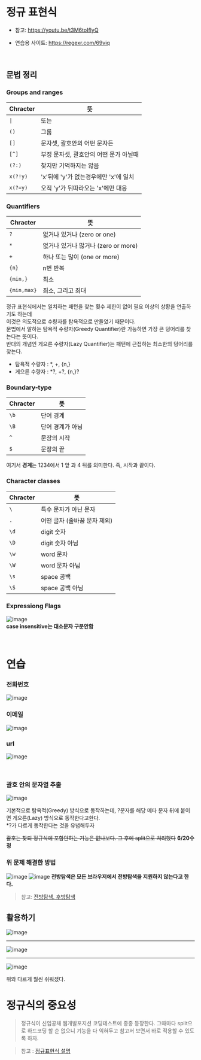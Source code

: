 # 정규 표현식

- 참고: https://youtu.be/t3M6toIflyQ

- 연습용 사이트: https://regexr.com/69viq   
   
<br>
   
## 문법 정리

### Groups and ranges

| Chracter | 뜻                                     |
| -------- | -------------------------------------- |
| `\|`     | 또는                                   |
| `()`     | 그룹                                   |
| `[]`     | 문자셋, 괄호안의 어떤 문자든           |
| `[^]`    | 부정 문자셋, 괄호안의 어떤 문가 아닐때 |
| `(?:)`   | 찾지만 기억하지는 않음                 |
| `x(?!y)`   |  'x'뒤에 'y'가 없는경우에만 'x'에 일치                 |
| `x(?=y)`   | 오직 'y'가 뒤따라오는 'x'에만 대응                 |

### Quantifiers

| Chracter    | 뜻                                  |
| ----------- | ----------------------------------- |
| `?`         | 없거나 있거나 (zero or one)         |
| `*`         | 없거나 있거나 많거나 (zero or more) |
| `+`         | 하나 또는 많이 (one or more)        |
| `{n}`       | n번 반복                            |
| `{min,}`    | 최소                                |
| `{min,max}` | 최소, 그리고 최대                   |

정규 표현식에서는 일치하는 패턴을 찾는 횟수 제한이 없어 필요 이상의 상황을 연출하기도 하는데   
이것은 의도적으로 수량자를 탐욕적으로 만들었기 때문이다.   
문법에서 말하는 탐욕적 수량자(Greedy Quantifier)란 가능하면 가장 큰 덩어리를 찾는다는 뜻이다.  
반대의 개념인 게으른 수량자(Lazy Quantifier)는 패턴에 근접하는 최소한의 덩어리를 찾는다.  
- 탐욕적 수량자 : *, +, {n,}
- 게으른 수량자 : *?, +?, {n,}?

### Boundary-type

| Chracter | 뜻               |
| -------- | ---------------- |
| `\b`     | 단어 경계        |
| `\B`     | 단어 경계가 아님 |
| `^`      | 문장의 시작      |
| `$`      | 문장의 끝        |

여기서 **경계**는 1234에서 1 앞 과 4 뒤를 의미한다. 즉, 시작과 끝이다.


### Character classes

| Chracter | 뜻                           |
| -------- | ---------------------------- |
| `\`      | 특수 문자가 아닌 문자        |
| `.`      | 어떤 글자 (줄바꿈 문자 제외) |
| `\d`     | digit 숫자                   |
| `\D`     | digit 숫자 아님              |
| `\w`     | word 문자                    |
| `\W`     | word 문자 아님               |
| `\s`     | space 공백                   |
| `\S`     | space 공백 아님              |

### Expressiong Flags
![image](https://user-images.githubusercontent.com/43921054/109905597-5e364480-7ce2-11eb-8c35-81a5eeb4d1e6.png)  
**case insensitive는 대소문자 구분안함**  

<br>

# 연습
### 전화번호

![image](https://user-images.githubusercontent.com/43921054/109906018-0fd57580-7ce3-11eb-8efd-19e5df13c6ff.png)
### 이메일

![image](https://user-images.githubusercontent.com/43921054/109906198-6773e100-7ce3-11eb-87c2-a6c4b370085d.png)
### url

![image](https://user-images.githubusercontent.com/43921054/109906300-95f1bc00-7ce3-11eb-80f1-f1484515f374.png)

<br>

### 괄호 안의 문자열 추출 
![image](https://user-images.githubusercontent.com/43921054/122645809-3961c200-d157-11eb-8a2f-b8be9c401401.png)

기본적으로 탐욕적(Greedy) 방식으로 동작하는데, ?문자를 해당 메타 문자 뒤에 붙이면 게으른(Lazy) 방식으로 동작한다고한다.   
*?가 다르게 동작한다는 것을 유념해두자

~~괄호는 찾되 정규식에 포함안하는 기능은 없나보다. 그 후에 split으로 처리했다~~  **6/20수정**
### 위 문제 해결한 방법
![image](https://user-images.githubusercontent.com/43921054/122647011-24882d00-d15d-11eb-9f8d-a05695448f3c.png)
![image](https://user-images.githubusercontent.com/43921054/122647064-58635280-d15d-11eb-8878-b3cc5fbf632a.png)
**전방탐색은 모든 브라우저에서 전방탐색을 지원하지 않는다고 한다.**
> 참고: [전방탐색, 후방탐색](https://medium.com/@originerd/%EC%A0%95%EA%B7%9C%ED%91%9C%ED%98%84%EC%8B%9D-%EC%A2%80-%EB%8D%94-%EA%B9%8A%EC%9D%B4-%EC%95%8C%EC%95%84%EB%B3%B4%EA%B8%B0-5bd16027e1e0)

## 활용하기
![image](https://user-images.githubusercontent.com/43921054/109906495-f3860880-7ce3-11eb-935f-239a44d3170c.png)

---

![image](https://user-images.githubusercontent.com/43921054/122645862-82b21180-d157-11eb-9b61-668a12b96551.png)

---

![image](https://user-images.githubusercontent.com/43921054/122647285-74b3bf00-d15e-11eb-884a-f94accda8a7d.png)   

위와 다르게 훨씬 쉬워졌다.

# 정규식의 중요성

> 정규식이 신입공채 웹개발포지션 코딩테스트에 종종 등장한다. 그때마다 split으로 하드코딩 할 순 없으니 기능을 다 익혀두고 참고서 보면서 바로 적용할 수 있도록 하자.

> 참고 : [정규표현식 설명](https://curryyou.tistory.com/234) 
